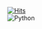 [![Hits](https://hits.sh/github.com/YSH-research/YSH-research.git.svg?view=today-total&label=Visitor&color=9f9f9f&logo=github)](https://hits.sh/github.com/YSH-research/YSH-research.git/)
<br>
![Python](https://img.shields.io/badge/Python-3776AB?style=for-the-badge&logo=python&logoColor=white)
